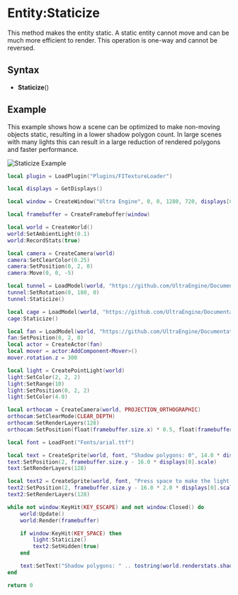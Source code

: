 # Entity:Staticize

This method makes the entity static. A static entity cannot move and can be much more efficient to render. This operation is one-way and cannot be reversed.

## Syntax

- **Staticize**()

## Example

This example shows how a scene can be optimized to make non-moving objects static, resulting in a lower shadow polygon count. In large scenes with many lights this can result in a large reduction of rendered polygons and faster performance.

![Staticize Example](https://github.com/UltraEngine/Documentation/raw/master/Images/API_Entity_MakeStatic.gif)

```lua
local plugin = LoadPlugin("Plugins/FITextureLoader")

local displays = GetDisplays()

local window = CreateWindow("Ultra Engine", 0, 0, 1280, 720, displays[0], WINDOW_TITLEBAR | WINDOW_CENTER)

local framebuffer = CreateFramebuffer(window)

local world = CreateWorld()
world:SetAmbientLight(0.1)
world:RecordStats(true)

local camera = CreateCamera(world)
camera:SetClearColor(0.25)
camera:SetPosition(0, 2, 0)
camera:Move(0, 0, -5)

local tunnel = LoadModel(world, "https://github.com/UltraEngine/Documentation/raw/master/Assets/Models/Underground/tunnel_t.glb")
tunnel:SetRotation(0, 180, 0)
tunnel:Staticize()

local cage = LoadModel(world, "https://github.com/UltraEngine/Documentation/raw/master/Assets/Models/Underground/fancage.glb")
cage:Staticize()

local fan = LoadModel(world, "https://github.com/UltraEngine/Documentation/raw/master/Assets/Models/Underground/fanblades.glb")
fan:SetPosition(0, 2, 0)
local actor = CreateActor(fan)
local mover = actor:AddComponent<Mover>()
mover.rotation.z = 300

local light = CreatePointLight(world)
light:SetColor(2, 2, 2)
light:SetRange(10)
light:SetPosition(0, 2, 2)
light:SetColor(4.0)

local orthocam = CreateCamera(world, PROJECTION_ORTHOGRAPHIC)
orthocam:SetClearMode(CLEAR_DEPTH)
orthocam:SetRenderLayers(128)
orthocam:SetPosition(float(framebuffer.size.x) * 0.5, float(framebuffer.size.y) * 0.5)

local font = LoadFont("Fonts/arial.ttf")

local text = CreateSprite(world, font, "Shadow polygons: 0", 14.0 * displays[0].scale)
text:SetPosition(2, framebuffer.size.y - 16.0 * displays[0].scale)
text:SetRenderLayers(128)

local text2 = CreateSprite(world, font, "Press space to make the light static.", 14.0 * displays[0].scale)
text2:SetPosition(2, framebuffer.size.y - 16.0 * 2.0 * displays[0].scale)
text2:SetRenderLayers(128)

while not window:KeyHit(KEY_ESCAPE) and not window:Closed() do
    world:Update()
    world:Render(framebuffer)

    if window:KeyHit(KEY_SPACE) then
        light:Staticize()
        text2:SetHidden(true)
    end

    text:SetText("Shadow polygons: " .. tostring(world.renderstats.shadowpolygons))
end

return 0
```